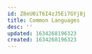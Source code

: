 ```yaml
---
id: Z8eU0iT6I4zJ5Ei7GYj8j
title: Common Languages
desc: ''
updated: 1634268196323
created: 1634268196323
---
```


